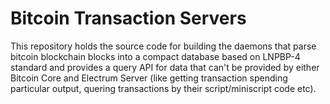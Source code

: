 # Bitcoin Transaction Servers

This repository holds the source code for building the daemons that parse bitcoin blockchain blocks into a compact database based on LNPBP-4 standard and provides a query API for data that can't be provided by either Bitcoin Core and Electrum Server (like getting transaction spending particular output, quering transactions by their script/miniscript code etc).
